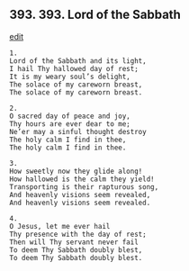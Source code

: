 
## 393.  393. Lord of the Sabbath
[edit](https://docs.google.com/document/d/13p3KTSs04P9fUifs7ritrxUSa5WplotY/edit?mode=html)






    1.
    Lord of the Sabbath and its light,
    I hail Thy hallowed day of rest;
    It is my weary soul’s delight,
    The solace of my careworn breast,
    The solace of my careworn breast.

    2.
    O sacred day of peace and joy,
    Thy hours are ever dear to me;
    Ne’er may a sinful thought destroy
    The holy calm I find in thee,
    The holy calm I find in thee.

    3.
    How sweetly now they glide along!
    How hallowed is the calm they yield!
    Transporting is their rapturous song,
    And heavenly visions seem revealed,
    And heavenly visions seem revealed.

    4.
    O Jesus, let me ever hail
    Thy presence with the day of rest;
    Then will Thy servant never fail
    To deem Thy Sabbath doubly blest,
    To deem Thy Sabbath doubly blest.
